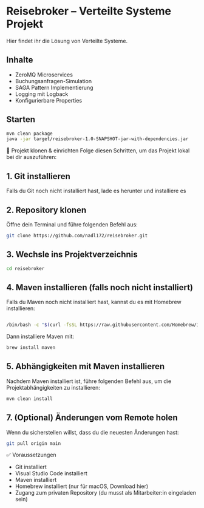 # Reisebroker – Verteilte Systeme Projekt

Hier findet ihr die Lösung von Verteilte Systeme.

## Inhalte
- ZeroMQ Microservices
- Buchungsanfragen-Simulation
- SAGA Pattern Implementierung
- Logging mit Logback
- Konfigurierbare Properties

## Starten
```bash
mvn clean package
java -jar target/reisebroker-1.0-SNAPSHOT-jar-with-dependencies.jar
```

🔗 Projekt klonen & einrichten
Folge diesen Schritten, um das Projekt lokal bei dir auszuführen:

## 1. Git installieren
Falls du Git noch nicht installiert hast, lade es herunter und installiere es

## 2. Repository klonen
Öffne dein Terminal und führe folgenden Befehl aus:

```bash
git clone https://github.com/nadl172/reisebroker.git
```

## 3. Wechsle ins Projektverzeichnis

```bash
cd reisebroker
```

## 4. Maven installieren (falls noch nicht installiert)
Falls du Maven noch nicht installiert hast, kannst du es mit Homebrew installieren:

```bash

/bin/bash -c "$(curl -fsSL https://raw.githubusercontent.com/Homebrew/install/HEAD/install.sh)"
````

Dann installiere Maven mit:

```bash
brew install maven
```

## 5. Abhängigkeiten mit Maven installieren
Nachdem Maven installiert ist, führe folgenden Befehl aus, um die Projektabhängigkeiten zu installieren:

```bash
mvn clean install
```

## 7. (Optional) Änderungen vom Remote holen
Wenn du sicherstellen willst, dass du die neuesten Änderungen hast:

```bash
git pull origin main
```

✅ Voraussetzungen
- Git installiert
- Visual Studio Code installiert 
- Maven installiert
- Homebrew installiert (nur für macOS, Download hier)
- Zugang zum privaten Repository (du musst als Mitarbeiter:in eingeladen sein)
